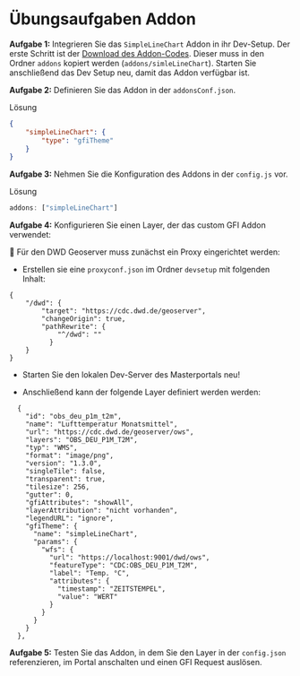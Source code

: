 # Übungsaufgaben Addon

**Aufgabe 1:** Integrieren Sie das `SimpleLineChart` Addon in ihr Dev-Setup. Der erste Schritt ist der [Download des Addon-Codes](https://github.com/terrestris/masterportal-addons/tree/main/simpleLineChart). Dieser muss in den Ordner `addons` kopiert werden (`addons/simleLineChart`). Starten Sie anschließend das Dev Setup neu, damit das Addon verfügbar ist.

**Aufgabe 2:** Definieren Sie das Addon in der `addonsConf.json`.

<detail>

<summary>Lösung</summary>

```json
{
    "simpleLineChart": {
        "type": "gfiTheme"
    }
}
```

</detail>

**Aufgabe 3:** Nehmen Sie die Konfiguration des Addons in der `config.js` vor.

<detail>

<summary>Lösung</summary>

```js
addons: ["simpleLineChart"]
```

</detail>

**Aufgabe 4:** Konfigurieren Sie einen Layer, der das custom GFI Addon verwendet:

📣  Für den DWD Geoserver muss zunächst ein Proxy eingerichtet werden:

- Erstellen sie eine `proxyconf.json` im Ordner `devsetup` mit folgenden Inhalt:

```
{
    "/dwd": {
        "target": "https://cdc.dwd.de/geoserver",
        "changeOrigin": true,
        "pathRewrite": {
            "^/dwd": ""
          }
    }
}
```
- Starten Sie den lokalen Dev-Server des Masterportals neu!  

- Anschließend kann der folgende Layer definiert werden werden:

```
  {
    "id": "obs_deu_p1m_t2m",
    "name": "Lufttemperatur Monatsmittel",
    "url": "https://cdc.dwd.de/geoserver/ows",
    "layers": "OBS_DEU_P1M_T2M",
    "typ": "WMS",
    "format": "image/png",
    "version": "1.3.0",
    "singleTile": false,
    "transparent": true,
    "tilesize": 256,
    "gutter": 0,
    "gfiAttributes": "showAll",
    "layerAttribution": "nicht vorhanden",
    "legendURL": "ignore",
    "gfiTheme": {
      "name": "simpleLineChart",
      "params": {
        "wfs": {
          "url": "https://localhost:9001/dwd/ows",
          "featureType": "CDC:OBS_DEU_P1M_T2M",
          "label": "Temp. °C",
          "attributes": {
            "timestamp": "ZEITSTEMPEL",
            "value": "WERT"
          }
        }
      }
    }
  },
```

**Aufgabe 5:** Testen Sie das Addon, in dem Sie den Layer in der `config.json` referenzieren, im Portal anschalten und einen GFI Request auslösen.
